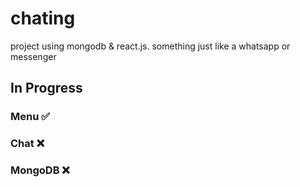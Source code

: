 # chating
project using mongodb & react.js. something just like a whatsapp or messenger

## In Progress
### Menu ✅
### Chat ❌
### MongoDB ❌
